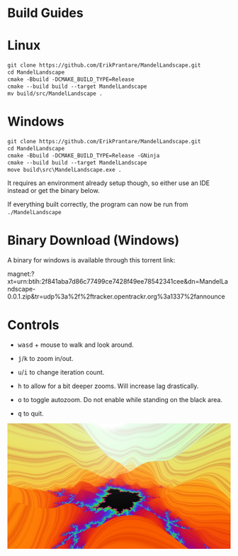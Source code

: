 # Build Guides
# Linux
```
git clone https://github.com/ErikPrantare/MandelLandscape.git
cd MandelLandscape
cmake -Bbuild -DCMAKE_BUILD_TYPE=Release
cmake --build build --target MandelLandscape
mv build/src/MandelLandscape .
```
# Windows
```
git clone https://github.com/ErikPrantare/MandelLandscape.git
cd MandelLandscape
cmake -Bbuild -DCMAKE_BUILD_TYPE=Release -GNinja
cmake --build build --target MandelLandscape
move build\src\MandelLandscape.exe .
```
It requires an environment already setup though, so either use an IDE instead
or get the binary below.

If everything built correctly, the program can now be run from `./MandelLandscape`

# Binary Download (Windows)
A binary for windows is available through this torrent link:

magnet:?xt=urn:btih:2f841aba7d86c77499ce7428f49ee78542341cee&dn=MandelLandscape-0.0.1.zip&tr=udp%3a%2f%2ftracker.opentrackr.org%3a1337%2fannounce

# Controls
- <kbd>w</kbd><kbd>a</kbd><kbd>s</kbd><kbd>d</kbd> + mouse to walk and look around.

- <kbd>j</kbd>/<kbd>k</kbd> to zoom in/out.

- <kbd>u</kbd>/<kbd>i</kbd> to change iteration count.

- <kbd>h</kbd> to allow for a bit deeper zooms. Will increase lag drastically.

- <kbd>o</kbd> to toggle autozoom. Do not enable while standing on the black area.

- <kbd>q</kbd> to quit.

![](preview.jpeg?raw=true "Title")
